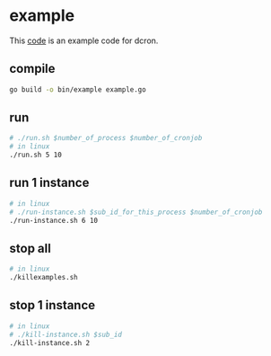 # example

This [code](example.go) is an example code for dcron.

## compile

```bash
go build -o bin/example example.go
```

## run
```bash
# ./run.sh $number_of_process $number_of_cronjob
# in linux
./run.sh 5 10
```
## run 1 instance
```bash
# in linux
# ./run-instance.sh $sub_id_for_this_process $number_of_cronjob
./run-instance.sh 6 10
```

## stop all
```bash
# in linux
./killexamples.sh
```

## stop 1 instance
```bash
# in linux
# ./kill-instance.sh $sub_id
./kill-instance.sh 2
```